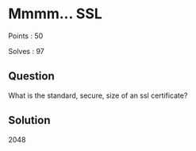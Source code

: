 # Mmmm... SSL

Points : 50

Solves : 97

## Question
What is the standard, secure, size of an ssl certificate? 

## Solution
2048
